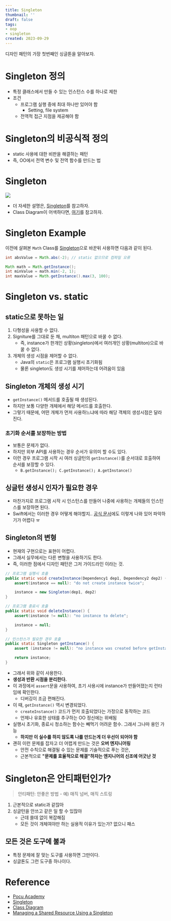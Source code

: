 ```yaml
---
title: Singleton
thumbnail: ''
draft: false
tags:
- oop
- singleton
created: 2023-09-29
---
```


디자인 패턴의 가장 첫번째인 싱글톤을 알아보자.

# Singleton 정의

* 특정 클래스에서 만들 수 있는 인스턴스 수를 하나로 제한
* 조건
  * 프로그램 실행 중에 최대 하나만 있어야 함
    * Setting, file system
  * 전역적 접근 지점을 제공해야 함

# Singleton의 비공식적 정의

* static 사용에 대한 비판을 해결하는 패턴
* 즉, OO에서 전역 변수 및 전역 함수를 만드는 법

# Singleton

![](ObjectOrientedProgramming_08_Singleton_0.png)

* 더 자세한 설명은, [Singleton](Development/Design%20Patterns/Singleton.md)를 참고하자.
* Class Diagram이 어색하다면, [여기](https://velog.io/@wansook0316/Class-Diagram)를 참고하자.

# Singleton Example

이전에 살펴본 `Math` Class를  [Singleton](Development/Design%20Patterns/Singleton.md)으로 바꾼뒤 사용하면 다음과 같이 된다.

````java
int absValue = Math.abs(-2); // static 없으므로 컴파일 오류

Math math = Math.getInstance();
int minValue = math.min(-2, 1);
int maxValue = Math.getInstance().max(3, 100);
````

# Singleton vs. static

## static으로 못하는 일

1. 다형성을 사용할 수 없다.
1. Signiture를 그대로 둔 채, multiton 패턴으로 바꿀 수 없다.
   * 즉, instance가 한개인 상황(singleton)에서 여러개인 상황(multiton)으로 바꿀 수 없다.
1. 개체의 생성 시점을 제어할 수 없다.
   * Java의 `static`은 프로그램 실행시 초기화됨
   * 물론 singleton도 생성 시기를 제어하는데 어려움이 있음

## Singleton 개체의 생성 시기

* `getInstance()` 메서드를 호출될 때 생성된다.
* 하지만 보통 다양한 개체에서 해당 메서드를 호출한다.
* 그렇기 때문에, 어떤 개체가 먼저 사용하느냐에 따라 해당 객체의 생성시점은 달라진다.

### 초기화 순서를 보장하는 방법

* 보통은 문제가 없다.
* 하지만 외부 API를 사용하는 경우 순서가 유의미 할 수도 있다.
* 이런 경우 프로그램 시작 시 여러 싱글턴의 `getInstance()`를 순서대로 호출하여 순서를 보장할 수 있다.
  * `B.getInstance(); C.getInstance(); A.getInstance()`

## 싱글턴 생성시 인자가 필요한 경우

* 마찬가지로 프로그램 시작 시 인스턴스를 만들어 나중에 사용하는 개체들의 인스턴스를 보장하면 된다.
* Swift에서는 이러한 경우 어떻게 해야할지.. [공식 문서](https://developer.apple.com/documentation/swift/managing-a-shared-resource-using-a-singleton)에도 이렇게 나와 있어 파악하기가 어렵다 ㅠ

## Singleton의 변형

* 현재의 구현으로는 표현이 어렵다.
* 그래서 실무에서는 다른 변형을 사용하기도 한다.
* 즉, 이러한 점에서 디자인 패턴은 그저 가이드라인 이라는 것.

````Java
// 프로그램 실행시 호출
public static void createInstance(Dependency1 dep1, Dependency2 dep2) {
    assert(instance == null): "do not create instance twice";

    instance = new Singleton(dep1, dep2)
}

// 프로그램 종료시 호출
public static void deleteInstance() {
    assert(instance != null): "no instance to delete";

    instance = null;
}

// 인스턴스가 필요한 경우 호출
public static Singleton getInstance() {
    assert (instance != null): "no instance was created before getInstance()";

    return instance;
}
````

* 그래서 위와 같이 사용한다.
* **생성과 반환 시점을 분리한다.**
* 이 과정에서 `assert`문을 사용하여, 초기 사용시에 instance가 만들어졌는지 런타임에 확인한다.
  * 디버깅이 조금 편해진다.
* 이 때, `getInstance()` 역시 변경되었다.
  * `createInstance()` 코드가 먼저 호출되었다는 가정으로 동작하는 코드
  * 언제나 유효한 상태를 추구하는 OO 정신에는 위배됨
* 실행시 초기화, 종료시 청소하는 함수는 빼먹기 어려운 함수. 그래서 그나마 용인 가능
  * **하지만 이 실수를 하지 않도록 나를 만드는게 더 우선이 되어야 함**
* 괜히 이런 문제를 잡자고 더 어렵게 만드는 것은 **오버 엔지니어링**
  * 안전 수칙으로 해결될 수 있는 문제를 기술적으로 푸는 것은, 
  * 근본적으로 **"문제를 효율적으로 해결"하자는 엔지니어의 신조에 어긋난 것**

# Singleton은 안티패턴인가?

 > 
 > 안티패턴: 안좋은 방법 - 예) 매직 넘버, 매직 스트링

1. 근본적으로 static과 같잖아
1. 싱글턴을 안쓰고 같은 일 할 수 있잖아
   * 근데 쓸데 없이 복잡해짐
   * 모든 것이 개체여야만 하는 실용적 이유가 있는가? 없으니 패스

## 모든 것은 도구에 불과

* 특정 문제에 잘 맞는 도구를 사용하면 그만이다.
* 싱글톤도 그런 도구중 하나이다.

# Reference

* [Pocu Academy](https://pocu.academy/ko)
* [Singleton](Development/Design%20Patterns/Singleton.md)
* [Class Diagram](https://velog.io/@wansook0316/Class-Diagram)
* [Managing a Shared Resource Using a Singleton](https://developer.apple.com/documentation/swift/managing-a-shared-resource-using-a-singleton)

